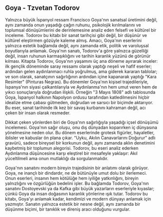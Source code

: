 ## Goya - Tzvetan Todorov

Yalnızca büyük İspanyol ressam Francisco Goya'nın sanatsal üretimini değil, aynı zamanda onun yaşadığı çağın ruhunu, psikolojik kırılmalarını ve toplumsal dönüşümlerini de derinlemesine analiz eden felsefi ve kültürel bir inceleme. Todorov bu kitabı bir sanat tarihçisi gibi değil, bir düşünür ve kültürel eleştirmen gözüyle kaleme almış. Amacı, Goya'nın eserlerini yalnızca estetik bağlamda değil, aynı zamanda etik, politik ve varoluşsal boyutlarıyla anlamak. Goya'nın sanatı, Todorov'a göre yalnızca güzelliği değil, insan ruhunun karmaşıklığını ve tarihin karanlık yüzünü de görünür kılması. Kitapta Todorov, Goya'nın yaşamını üç ana döneme ayırarak inceler: ilk gençlik döneminde saray ressamı olarak yaptığı neşeli ve hafif eserler; ardından gelen aydınlanmacı ruhla yoğrulmuş, ama giderek kararan tablolar; ve son olarak, sanatçının sağırlığının ardından içine kapanarak yaptığı "Kara Resimler" (Pinturas Negras). Bu dönemler Goya'nın kişisel trajedileriyle, İspanya'nın siyasi çalkantılarıyla ve Aydınlanma'nın hem umut veren hem de yıkıcı sonuçlarıyla doğrudan ilişkili. Örneğin "3 Mayıs 1808" adlı tablosunda Goya, İspanyol halkının Napolyon ordusu tarafından katledilmesini hiçbir idealize etme çabası gütmeden, doğrudan ve sarsıcı bir biçimde aktarıyor. Bu eser, sanat tarihinde ilk kez bir savaş kurbanını kahraman değil, acı çeken bir insan olarak resmeder.

Dikkat çeken yönlerden biri de Goya'nın sağırlığıyla yaşadığı içsel dönüşümü incelemesi. Goya'nın sağır oluşu, onu dış dünyadan koparırken iç dünyasına yönelmesine neden olur. Bu dönem eserlerinde grotesk figürler, hayaletler, iblisler ve kabuslar ön plana çıkar. "Uyku, Akılın Canavarlarını Doğurur" adlı gravürü, sadece bireysel bir korkunun değil, aynı zamanda aklın denetimini kaybetmiş bir toplumun alegorisi. Todorov, bu eseri analiz ederken Aydınlanma düşüncesine karşı eleştirel bir mesafeyle yaklaşır: Akıl yüceltilmeli ama onun mutlaklığı da sorgulanmalıdır.

Goya'nın sanatını modern bireyin trajedisinin bir anlatımı olarak görüyor. Goya, ne inançlı bir dindardır, ne de bütünüyle umut dolu bir ilerlemeci. Onun eserleri, insanın hem kötülüğe hem iyiliğe yatkınlığını, bireyin yalnızlığını ve özgürlüğün bedelini işler. Bu bağlamda Todorov, Goya'nın sanatını Dostoyevski ya da Kafka gibi büyük yazarların eserleriyle kıyaslar; çünkü Goya da insan doğasının karanlık yönlerine ışık tutar. Todorov bu kitabı, Goya'yı anlamak kadar, kendimizi ve modern dünyayı anlamak için yazmıştır. Sanatın yalnızca estetik bir nesne değil, aynı zamanda bir düşünme biçimi, bir tanıklık ve direniş aracı olduğunu vurgular.








